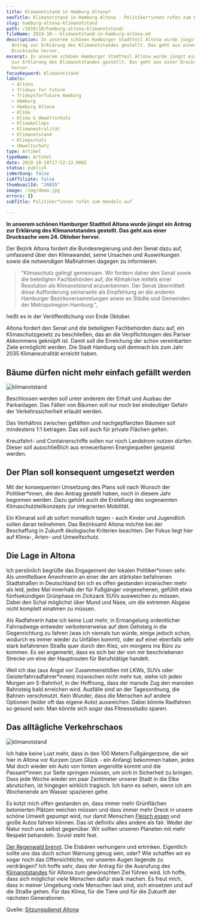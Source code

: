 ```yaml
---
title: Klimanotstand in Hamburg Altona?
seoTitle: Klimanotstand in Hamburg Altona - Politiker*innen rufen zum Handeln auf
slug: hamburg-altona-klimanotstand
path: /2019/10/hamburg-altona-klimanotstand/
fileName: 2019-10---klimanotstand-in-hamburg-altona.md
description: In unserem schönen Hamburger Stadtteil Altona wurde jüngst ein
  Antrag zur Erklärung des Klimanotstandes gestellt. Das geht aus einer
  Drucksache hervor.
excerpt: In unserem schönen Hamburger Stadtteil Altona wurde jüngst ein Antrag
  zur Erklärung des Klimanotstandes gestellt. Das geht aus einer Drucksache
  hervor.
focusKeyword: Klimanotstand
labels:
  - Altona
  - fridays for future
  - fridaysforfuture Hamburg
  - Hamburg
  - Hamburg Altona
  - Klima
  - Klima & Umweltschutz
  - Klimakollaps
  - Klimaneutralität
  - Klimanotstand
  - Klimaschutz
  - Umweltschutz
type: Artikel
typeName: Artikel
date: 2019-10-28T17:52:13.000Z
status: publish
isWerbung: false
isAffiliate: false
thumbnailId: "26655"
image: /img/demo.jpg
errors: {}
subTitle: Politiker*innen rufen zum Handeln auf
  
---
```


**In unserem schönen Hamburger Stadtteil Altona wurde jüngst ein Antrag zur
Erklärung des Klimanotstandes gestellt. Das geht aus einer Drucksache vom 24.
Oktober hervor.**

Der Bezirk Altona fordert die Bundesregierung und den Senat dazu auf, umfassend
über den Klimawandel, seine Ursachen und Auswirkungen sowie die notwendigen
Maßnahmen dagegen zu informieren.

> "Klimaschutz gelingt gemeinsam. Wir fordern daher den Senat sowie die
> beteiligten Fachbehörden auf, die Klimakrise mittels einer Resolution als
> Klimanotstand anzuerkennen. Der Senat übermittelt diese Aufforderung
> seinerseits als Empfehlung an die anderen Hamburger Bezirksversammlungen sowie
> an Städte und Gemeinden der Metropolregion Hamburg.",

heißt es in der Veröffentlichung von Ende Oktober.

Altona fordert den Senat und die beteiligten Fachbehörden dazu auf, ein
Klimaschutzgesetz zu beschließen, das an die Verpflichtungen des Pariser
Abkommens geknüpft ist. Damit soll die Erreichung der schon vereinbarten Ziele
ermöglicht werden. Die Stadt Hamburg soll demnach bis zum Jahr 2035
Klimaneutralität erreicht haben.

## Bäume dürfen nicht mehr einfach gefällt werden

![klimanotstand](http://cardamonchai.com/wp-content/uploads/2019/10/Design-ohne-Titel-2-400x300.png "Bald soll es bei uns neue Grünflächen geben.")

Beschlossen werden soll unter anderem der Erhalt und Ausbau der Parkanlagen. Das
Fällen von Bäumen soll nur noch bei eindeutiger Gefahr der Verkehrssicherheit
erlaubt werden.

Das Verhältnis zwischen gefällten und nachgepflanzten Bäumen soll mindestens 1:1
betragen. Das soll auch für private Flächen gelten.

Kreuzfahrt- und Containerschiffe sollen nur noch Landstrom nutzen dürfen. Dieser
soll ausschließlich aus erneuerbaren Energiequellen gespeist werden.

## Der Plan soll konsequent umgesetzt werden

Mit der konsequenten Umsetzung des Plans soll nach Wunsch der Politiker\*innen,
die den Antrag gestellt haben, noch in diesem Jahr begonnen werden. Dazu
gehört auch die Erstellung des sogenannten Klimaschutzteilkonzepts zur
integrierten Mobilität.

Ein Klimarat soll ab sofort monatlich tagen - auch Kinder und Jugendlich sollen
daran teilnehmen. Das Bezirksamt Altona möchte bei der Beschaffung in Zukunft
ökologische Kriterien beachten. Der Fokus liegt hier auf Klima-, Arten- und
Umweltschutz.

## Die Lage in Altona

Ich persönlich begrüße das Engagement der lokalen Politiker\*innen sehr. Als
unmittelbare Anwohnerin an einer der am stärksten befahrenen Stadtstraßen in
Deutschland bin ich es offen gestanden inzwischen mehr als leid, jedes Mal
innerhalb der für Fußgänger vorgesehenen, gefühlt etwa fünfsekündigen Grünphase
im Zickzack SUVs ausweichen zu müssen. Dabei den Schal möglichst über Mund und
Nase, um die extremen Abgase nicht komplett einatmen zu müssen.

Als Radfahrerin habe ich keine Lust mehr, in Ermangelung ordentlicher
Fahrradwege entweder verbotenerweise auf dem Gehsteig in die Gegenrichtung zu
fahren (was ich niemals tun würde, einige jedoch schon, wodurch es immer wieder
zu Unfällen kommt), oder auf einer ebenfalls sehr stark befahrenen Straße quer
durch den Kiez, um morgens ins Büro zu kommen. Es sei angemerkt, dass es sich
bei der von mir beschriebenen Strecke um eine der Hauptrouten für Berufstätige
handelt.

Weil ich das (aus Angst vor Zusammenstößen mit LKWs, SUVs oder
Geisterfahrradfahrer\*innen) inzwischen nicht mehr tue, stehe ich jeden Morgen
am S-Bahnhof, in der Hoffnung, dass der marode Zug den maroden Bahnsteig bald
erreichen wird. Ausfälle sind an der Tagesordnung, die Bahnen verschmutzt. Kein
Wunder, dass die Menschen auf andere Optionen (leider oft das eigene Auto)
ausweichen. Dabei könnte Radfahren so gesund sein. Man könnte sich sogar das
Fitnessstudio sparen.

## Das alltägliche Verkehrschaos

![klimanotstand](http://cardamonchai.com/wp-content/uploads/2019/10/Design-ohne-Titel-1-400x300.png "In Altona bröckelt das Ufer.")

Ich habe keine Lust mehr, dass in den 100 Metern Fußgängerzone, die wir hier in
Altona vor Kurzem (zum Glück - ein Anfang) bekommen haben, jedes Mal doch wieder
ein Auto von hinten angerollte kommt und die Passant\*innen zur Seite springen
müssen, um sich in Sicherheit zu bringen. Dass jede Woche wieder ein paar
Zentimeter unserer Stadt in die Elbe abrutschen, ist hingegen wirklich tragisch.
Ich kann es sehen, wenn ich am Wochenende am Wasser spazieren gehe.

Es kotzt mich offen gestanden an, dass immer mehr Grünflächen betonierten
Plätzen weichen müssen und dass immer mehr Dreck in unsere schöne Umwelt gepumpt
wird, nur damit Menschen
[Fleisch essen](/2014/07/soja-klimaschutz-oekologischer-fussabdruck/) und große
Autos fahren können. Das ist definitiv alles andere als fair. Weder der Natur
noch uns selbst gegenüber. Wir sollten unseren Planeten mit mehr Respekt
behandeln. Soviel steht fest.

[Der Regenwald brennt](/2019/08/feuer-im-regenwald-amazonas/). Die Eisbären
verhungern und ertrinken. Eigentlich sollte uns das doch schon Warnung genug
sein, oder? Wie schaffen wir es sogar noch das Offensichtliche, vor unseren
Augen liegende zu verdrängen? Ich hoffe sehr, dass der Antrag für die Ausrufung
des  [Klimanotstandes](/2018/10/underwater-hoa/) für Altona zum gewünschten Ziel
führen wird. Ich hoffe, dass sich möglichst viele Menschen dafür stark machen.
Es freut mich, dass in meiner Umgebung viele Menschen laut sind, sich einsetzen
und auf die Straße gehen. Für das Klima, für die Tiere und für die Zukunft der
nächsten Generationen.

Quelle:
[Sitzungsdienst Altona](https://sitzungsdienst-altona.hamburg.de/bi/vo020.asp?VOLFDNR=1009320)

  